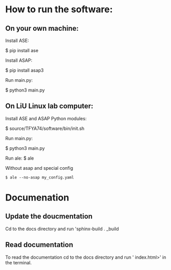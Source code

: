 # How to run the software:

## On your own machine:
Install ASE:

$ pip install ase

Install ASAP:

$ pip install asap3

Run main.py:

$ python3 main.py


## On LiU Linux lab computer:

Install ASE and ASAP Python modules:

$ source/TFYA74/software/bin/init.sh

Run main.py:

$ python3 main.py

Run ale:
$ ale

Without asap and special config
```
$ ale --no-asap my_config.yaml
```

# Documenation

## Update the doucmentation
Cd to the docs directory and run 'sphinx-build . _build

## Read documentation
To read the documentation cd to the docs directory and run
'<web-browser-name> index.html>' in the terminal.
